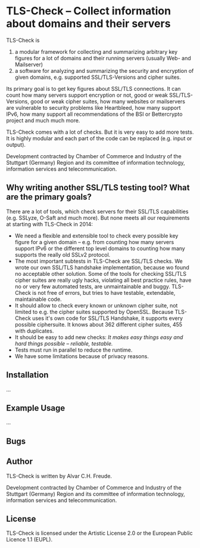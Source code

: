 # TLS-Check – Collect information about domains and their servers

TLS-Check is 

1. a modular framework for collecting and summarizing arbitrary key figures for a lot of domains and their running servers (usually Web- and Mailserver) 
2. a software for analyzing and summarizing the security and encryption of given domains, e.g. supported SSL/TLS-Versions and cipher suites.

Its primary goal is to get key figures about SSL/TLS connections. It can count how many servers support encryption or not, good or weak SSL/TLS-Versions, good or weak cipher suites, how many websites or mailservers are vulnerable to security problems like Heartbleed, how many support IPv6, how many support all recommendations of the BSI or Bettercrypto project and much much more.

TLS-Check comes with a lot of checks. But it is very easy to add more tests. It is highly modular and each part of the code can be replaced (e.g. input or output).

Development contracted by Chamber of Commerce and Industry of the Stuttgart (Germany) Region and its committee of information technology, information services and telecommunication.


## Why writing another SSL/TLS testing tool? What are the primary goals?

There are a lot of tools, which check servers for their SSL/TLS capabilities (e.g. SSLyze, O-Saft and much more). But none meets all our requirements at starting with TLS-Check in 2014:

* We need a flexible and extensible tool to check every possible key figure for a given domain – e.g. from counting how many servers support IPv6 or the different top level domains to counting how many supports the really old SSLv2 protocol.
* The most important subtests in TLS-Check are SSL/TLS checks. We wrote our own SSL/TLS handshake implementation, because wo found no acceptable other solution. Some of the tools for checking SSL/TLS cipher suites are really ugly hacks, violating all best practice rules, have no or very few automated tests, are unmaintainable and buggy. TLS-Check is not free of errors, but tries to have testable, extendable, maintainable code.
* It should allow to check every known or unknown cipher suite, not limited to e.g. the cipher suites supported by OpenSSL. Because TLS-Check uses it's own code for SSL/TLS Handshake, it supports every possible ciphersuite. It knows about 362 different cipher suites, 455 with duplicates.
* It should be easy to add new checks: *It makes easy things easy and hard things possible – reliable, testable.*
* Tests must run in parallel to reduce the runtime.
* We have some limitations because of privacy reasons.

## Installation

…

## Example Usage

…

## Bugs




## Author

TLS-Check is written by Alvar C.H. Freude.

Development contracted by Chamber of Commerce and Industry of the Stuttgart (Germany) Region and its committee of information technology, information services and telecommunication.

## License 

TLS-Check is licensed under the Artistic License 2.0 or the European Public Licence 1.1 (EUPL).

